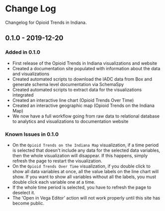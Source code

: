 # Change Log

Changelog for Opioid Trends in Indiana.

## 0.1.0 - 2019-12-20

### Added in 0.1.0

- First release of the Opioid Trends in Indiana visualizations and website
- Created a documentation site populated with information about the data and visualizations
- Created automated scripts to download the IADC data from Box and generate schema level documentation via SchemaSpy
- Created automated scripts to extract data for the visualizations integrated
- Created an interactive line chart (Opioid Trends Over Time)
- Created an interactive geographic map (Opioid Trends on the Indiana Map)
- We now have a full workflow going from raw data to relational database to analytics and visualizations to documentation website

### Known Issues in 0.1.0

- On the `Opioid Trends on the Indiana Map` visualization, if a time period is selected that doesn't include any data for the selected data variables, then the whole visualization will disappear. If this happens, simply refresh the page to restart the visualization.
- On the `Opioid Trends Over Time` visualization, if you double click to show all data variables at once, all the value labels on the line chart will show. If you want to show all variables without all the labels, you must double click each variable one at a time.
- If the whole time period is selected, you have to refresh the page to deselect it.
- The 'Open in Vega Editor' action will not work properly until this site has become public.
